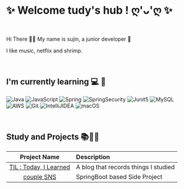 
<h1 >✨ Welcome tudy's hub ! ღ'ᴗ'ღ ✨</h1>

<br/>

Hi There 👋🏻 My name is sujin, a junior developer 🚀
   
I like music, netflix and shrimp.  


<br/>


<h2>I'm currently learning 💻 🌱</h2>

<p> 
 <img alt="Java" src="https://img.shields.io/badge/java-D00000.svg?&style=for-the-badge&logo=java&logoColor=white" />
 <img alt="JavaScript" src="https://img.shields.io/badge/javascript-%23323330.svg?&style=for-the-badge&logo=javascript&logoColor=%23F7DF1E" />
 <img alt="Spring" src="https://img.shields.io/badge/Spring-6DB33F?style=for-the-badge&logo=Spring&logoColor=white">
 <img alt="SpringSecurity" src="https://img.shields.io/badge/SpringSecurity-6DB33F?style=for-the-badge&logo=SpringSecurity&logoColor=white" />
 <img alt="Junit5" src="https://img.shields.io/badge/Junit5-25A162?style=for-the-badge&logo=Junit5&logoColor=blue">
 <img alt="MySQL" src="https://img.shields.io/badge/MySQL-00000F?style=for-the-badge&logo=mysql&logoColor=white" />
 <br/>
 <img alt="AWS" src="https://img.shields.io/badge/AWS-cddf28.svg?style=for-the-badge&logo=amazon&logoColor=black" />
 <img alt="Git" src="https://img.shields.io/badge/Git-F05032?style=for-the-badge&logo=git&logoColor=white" />
 <img alt="IntelliJIDEA" src="https://img.shields.io/badge/IntelliJIDEA-8Fc8F8.svg?style=for-the-badge&logo=intellij-idea&logoColor=black" />
 <img alt="macOS" src="https://img.shields.io/badge/mac%20os-000000?style=for-the-badge&logo=apple&logoColor=white">
</p>


<br/>


<h2>Study and Projects 📚👩‍💻</h2>

| Project Name      | Description | 
| :---:        |    :----   |  
| [TIL : Today, I Learned ](https://tudiiii.notion.site/TIL-Today-I-Learned-1504d75e1bd445ac85fd48574d8d7b83)     | A blog that records things I studied
| [couple SNS](https://github.com/su-dong-dev/couple-sns)   | SpringBoot based Side Project 
   


